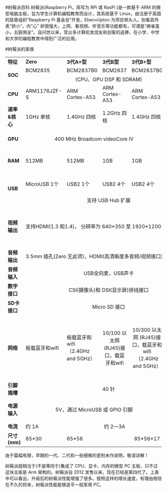 #树莓派百科
树莓派(Raspberry Pi，简写为 RPi 或 RasPi )是一款基于 ARM 的微型电脑主板，旨为学生计算机编程教育而设计，其系统基于 Linux，由注册于英国的慈善组织“Raspberry Pi 基金会”开发，Eben•Upton 为项目带头人。别看其外表“娇小”，内“心” 却很强大，上网、看视频、听音乐等功能都有，可谓是“麻雀虽小，五脏俱全”。自问世以来，受众多计算机发烧友和创客的追捧，在小学、中学和大学的编程教育中得到广泛的应用。

#树莓派的家族

<table style="width:100%;table-layout:fixed;">
    <tr>
        <td><b>特征</b></td>
        <td><b>Zero</b></td>
        <td><b>3代A+型</b></td>        
        <td><b>3代B型</b></td>
        <td><b>3代B+型</b></td>
        <td><b>4代B型</b></td>
    </tr>
    <tr>
        <td rowspan="2"><b>SOC</b></td>
        <td>BCM2835</td>
        <td>BCM2837B0</td>
        <td>BCM2837</td>
        <td>BCM2837B0</td>
        <td>BCM2711</td>       
    </tr>
      <tr>
          <td colspan="5" ><center>(CPU、GPU DSP 和 SDRAM)</center></td>
      </tr>  
    <tr>
        <td ><b>CPU</b></td>
        <td>ARM1176JZF-S </td>
        <td>ARM Cortex-A53 </td>
        <td>ARM Cortex-A53 </td>
        <td>ARM Cortex-A53 </td>
        <td>ARM Cortex-A72 </td> 
    </tr>      
    <tr>
        <td ><b>速率&核心</b></td>
        <td>1GHz 单核</td>
        <td>1.4GHz 四核</td>
        <td>1.2GHz 四核</td>
        <td>1.4GHz 四核</td>
        <td>1.5GHz 四核</td> 
    </tr>            
    <tr>
        <td ><b>GPU</b></td>   
        <td colspan="4" ><center>400 MHz Broadcom videoCore IV</center></td>
        <td ><center> 500 MHz Broadcom VI</center></td>
    </tr>
    <tr>
        <td ><b>RAM</b></td>
        <td>512MB</td>
        <td>512MB</td>
        <td>1GB</td>
        <td>1GB</td>
        <td>2GB、4GB、8GB</td> 
    </tr>           
    <tr>
        <td rowspan="2"><b>USB</b></td>
        <td>MicroUSB 1个</td>
        <td>USB2 1个</td>
        <td>USB2 4个</td>
        <td>USB2 4个</td>
        <td>USB2 2个，USB3 2个</td>       
    </tr>
    <tr>
          <td colspan="5" ><center>支持 USB Hub 扩展</center></td>
    </tr>      
    <tr>
        <td ><b>视频输出</b></td>    
        <td colspan="4" >支持HDMI(1.3 和1.4)， 分辨率为 640*350 至 1920*1200</td>
        <td colspan="1" >支持两个Micro HDMI， 分辨率为 4K 60Hz + 1080p</td>
    </tr>       
    <tr>
        <td ><b>音频输出</b></td>    
        <td colspan="5" >3.5mm 插孔(Zero 无此项)，HDMI(高清晰度多音频/视频接口)，usb声卡</td>
    </tr>           
    <tr>
        <td ><b>音频输入</b></td>    
        <td colspan="5" ><center>USB全向麦，USB声卡</center></td>
    </tr>           
    <tr>
        <td ><b>数字接口</b></td>    
        <td colspan="5" ><center>CSI(摄像头)和 DSI(显示屏)排线接口</center></td>
    </tr> 
     <tr>
         <td ><b>SD卡接口</b></td>    
         <td colspan="5" ><center>Micro SD 接口</center></td>
     </tr>        
     <tr>
         <td ><b>网络</b></td>   
         <td>板载蓝牙和wifi</td>
         <td>板载蓝牙和wifi（2.4GHz and 5GHz）</td>         
         <td ><center>10/100 以太网 (RJ45)接口，载蓝牙和wifi</center></td>
         <td colspan="1" ><center>10/300 以太网 (RJ45)接口，载蓝牙和wifi（2.4GHz and 5GHz）</center></td>
         <td ><center>10/1000 以太网 (RJ45)接口，载蓝牙5.0和wifi（2.4GHz and 5GHz）</center></td>
     </tr>    
      <tr>
          <td ><b>引脚插槽</b></td>    
          <td colspan="5" ><center>40 针</center></td>
      </tr>                
      <tr>
          <td ><b>电源输入</b></td>    
          <td colspan="4" ><center>5V，通过 MicroUSB 或 GPIO 引脚</center></td>
          <td><center>5V，通过 Type C 或 GPIO 引脚</center></td>         
      </tr>             
      <tr>
          <td ><b>电流</b></td>   
          <td>约 1A</td>
          <td colspan="3" ><center>约 2—3A</center></td>
           <td colspan="1" ><center>3A</center></td>         
      </tr>         
      <tr>
          <td ><b>尺寸(mm)</b></td>   
          <td>65*30</td>
          <td>65*56</td>          
          <td colspan="3" ><center>85*56*17</center></td>
      </tr>       
</table>

由于篇幅有限，早期的一代、二代和一些细微的差别未作说明，敬请谅解！

树莓派就相当于(不是等同于)集成了 CPU、显卡、内存的微型 PC 主板，只不过这块主板是 Arm 架构的。树莓派自 2012 发售以来，现在已经是第四代了。上表中可以看出，升级后的树莓派性能增强了很多。按照这样的增长速度，有理由相信在不久的将来，树莓派性能能够追平一般家用 PC。


